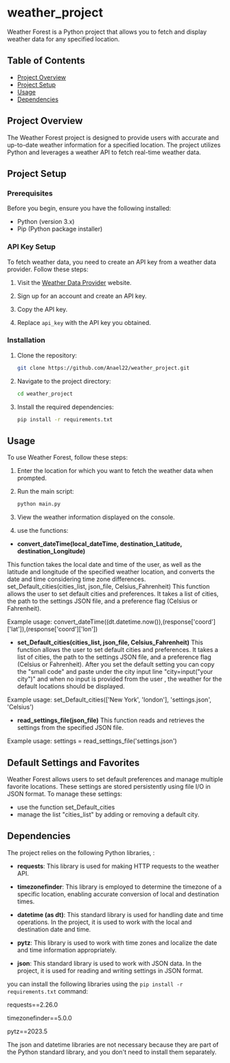 # weather_project

Weather Forest is a Python project that allows you to fetch and display weather data for any specified location.

## Table of Contents
- [Project Overview](#project-overview)
- [Project Setup](#project-setup)
- [Usage](#usage)
- [Dependencies](#dependencies)

## Project Overview

The Weather Forest project is designed to provide users with accurate and up-to-date weather information for a specified location. 
The project utilizes Python and leverages a weather API to fetch real-time weather data.

## Project Setup

### Prerequisites

Before you begin, ensure you have the following installed:

- Python (version 3.x)
- Pip (Python package installer)

### API Key Setup

To fetch weather data, you need to create an API key from a weather data provider. Follow these steps:

1. Visit the [Weather Data Provider](https://openweathermap.org/) website.
2. Sign up for an account and create an API key.
3. Copy the API key.

4. Replace `api_key` with the API key you obtained.

### Installation

1. Clone the repository:

    ```bash
    git clone https://github.com/Anael22/weather_project.git
    ```

2. Navigate to the project directory:

    ```bash
    cd weather_project
    ```

3. Install the required dependencies:

    ```bash
    pip install -r requirements.txt
    ```

## Usage

To use Weather Forest, follow these steps:

1. Enter the location for which you want to fetch the weather data when prompted.

2. Run the main script:

    ```bash
    python main.py
    ``` 

3. View the weather information displayed on the console.

4. use the functions:

- **convert_dateTime(local_dateTime, destination_Latitude, destination_Longitude)**

This function takes the local date and time of the user, as well as the latitude and longitude of the specified weather location, and converts the date and time considering time zone differences.
set_Default_cities(cities_list, json_file, Celsius_Fahrenheit)
This function allows the user to set default cities and preferences. It takes a list of cities, the path to the settings JSON file, and a preference flag (Celsius or Fahrenheit).

Example usage:
convert_dateTime((dt.datetime.now()),(response['coord']['lat']),(response['coord']['lon'])


- **set_Default_cities(cities_list, json_file, Celsius_Fahrenheit)**
This function allows the user to set default cities and preferences. It takes a list of cities, the path to the settings JSON file, and a preference flag (Celsius or Fahrenheit).
After you set the default setting you can copy the "small code" and paste under the city input line "city=input("your city")"
and when no input is provided from the user , the weather for the default locations should be displayed.

Example usage:
set_Default_cities(['New York', 'london'], 'settings.json', 'Celsius')


- **read_settings_file(json_file)**
This function reads and retrieves the settings from the specified JSON file.

Example usage:
settings = read_settings_file('settings.json')


## Default Settings and Favorites

Weather Forest allows users to set default preferences and manage multiple favorite locations. 
These settings are stored persistently using file I/O in JSON format. 
To manage these settings:

- use the function set_Default_cities
- manage the list "cities_list" by adding or removing a default city.  

## Dependencies

The project relies on the following Python libraries, :

- **requests**: This library is used for making HTTP requests to the weather API.

- **timezonefinder**: This library is employed to determine the timezone of a specific location, enabling accurate conversion of local and destination times.

- **datetime (as dt)**: This standard library is used for handling date and time operations. In the project, it is used to work with the local and destination date and time.

- **pytz**: This library is used to work with time zones and localize the date and time information appropriately.

- **json**: This standard library is used to work with JSON data. In the project, it is used for reading and writing settings in JSON format.


you can  install the following libraries using the `pip install -r requirements.txt` command:

requests==2.26.0

timezonefinder==5.0.0

pytz==2023.5

The json and datetime libraries are not necessary because they are part of the Python standard library, and you don't need to install them separately.